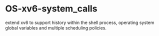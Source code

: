 # OS-xv6-system_calls
extend xv6 to support history within the shell process, operating system global  variables and multiple scheduling policies.
